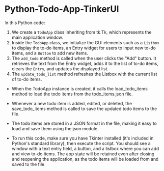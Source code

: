 # Python-Todo-App-TinkerUI

In this Python code:

1. We create a `TodoApp` class inheriting from tk.Tk, which represents the main application window.
2. Inside the `TodoApp` class, we initialize the GUI elements such as a `Listbox` to display the to-do items, an Entry widget for users to input new to-do items, and a `Button` to add new items.
3. The `add_todo` method is called when the user clicks the "Add" button. It retrieves the text from the Entry widget, adds it to the list of to-do items, clears the `Entry`, and updates the displayed list.
4. The `update_todo_list` method refreshes the Listbox with the current list of to-do items.

- When the TodoApp instance is created, it calls the load_todo_items method to load the todo items from the todo_items.json file.
- Whenever a new todo item is added, edited, or deleted, the save_todo_items method is called to save the updated todo items to the file.
- The todo items are stored in a JSON format in the file, making it easy to load and save them using the json module.

- To run this code, make sure you have Tkinter installed (it's included in Python's standard library), then execute the script. You should see a window with a text entry field, a button, and a listbox where you can add and view to-do items. The app state will be retained even after closing and reopening the application, as the todo items will be loaded from and saved to the file.